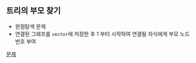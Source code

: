 ## 트리의 부모 찾기
- 완점탐색 문제
- 연결된 그래프를 `vector`에 저장한 후 1 부터 시작하여 연결될 자식에게 부모 노드 번호 부여
		
[문제](https://www.acmicpc.net/problem/11725)